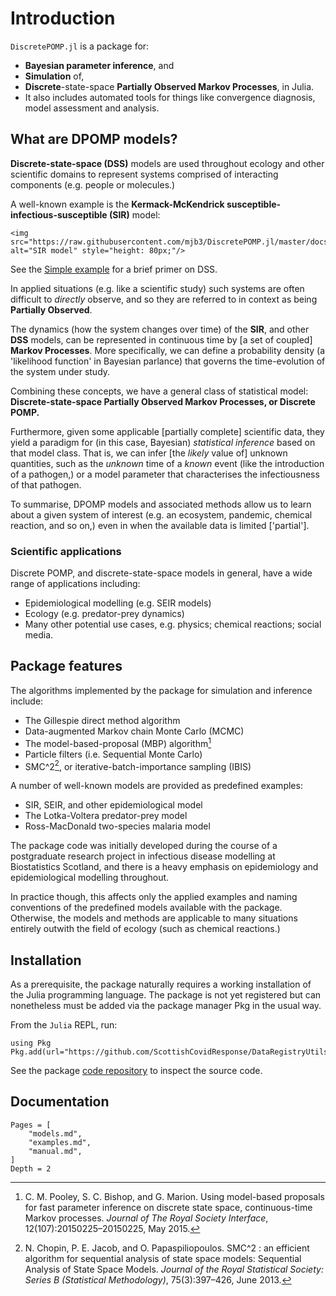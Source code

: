 # Introduction

`DiscretePOMP.jl` is a package for:

* **Bayesian parameter inference**, and
* **Simulation** of,
* **Discrete**-state-space **Partially Observed Markov Processes**, in Julia.
* It also includes automated tools for things like convergence diagnosis, model assessment and analysis.

## What are DPOMP models?
**Discrete-state-space (DSS)** models are used throughout ecology and other scientific domains to represent systems comprised of interacting components (e.g. people or molecules.)

A well-known example is the **Kermack-McKendrick susceptible-infectious-susceptible (SIR)** model:
```@raw html
<img src="https://raw.githubusercontent.com/mjb3/DiscretePOMP.jl/master/docs/img/sir.png" alt="SIR model" style="height: 80px;"/>
```

See the [Simple example](@ref) for a brief primer on DSS.

In applied situations (e.g. like a scientific study) such systems are often difficult to *directly* observe, and so they are referred to in context as being **Partially Observed**.

The dynamics (how the system changes over time) of the **SIR**, and other **DSS** models, can be represented in continuous time by [a set of coupled] **Markov Processes**. More specifically, we can define a probability density (a 'likelihood function' in Bayesian parlance) that governs the time-evolution of the system under study.

Combining these concepts, we have a general class of statistical model: **Discrete-state-space Partially Observed Markov Processes, or Discrete POMP.**

Furthermore, given some applicable [partially complete] scientific data, they yield a paradigm for (in this case, Bayesian) *statistical inference* based on that model class. That is, we can infer [the *likely* value of] unknown quantities, such as the *unknown* time of a *known* event (like the introduction of a pathogen,) or a model parameter that characterises the infectiousness of that pathogen.

To summarise, DPOMP models and associated methods allow us to learn about a given system of interest (e.g. an ecosystem, pandemic, chemical reaction, and so on,) even in when the available data is limited ['partial'].

### Scientific applications
Discrete POMP, and discrete-state-space models in general, have a wide range of applications including:
- Epidemiological modelling (e.g. SEIR models)
- Ecology (e.g. predator-prey dynamics)
- Many other potential use cases, e.g. physics; chemical reactions; social media.

## Package features

The algorithms implemented by the package for simulation and inference include:
* The Gillespie direct method algorithm
* Data-augmented Markov chain Monte Carlo (MCMC)
* The model-based-proposal (MBP) algorithm[^1]
* Particle filters (i.e. Sequential Monte Carlo)
* SMC^2[^2], or iterative-batch-importance sampling (IBIS)

[^1]: C. M. Pooley, S. C. Bishop, and G. Marion. Using model-based proposals for fast parameter inference on discrete state space, continuous-time Markov processes. *Journal of The Royal Society Interface*, 12(107):20150225–20150225, May 2015.

[^2]: N. Chopin, P. E. Jacob, and O. Papaspiliopoulos. SMC^2 : an efficient algorithm for sequential analysis of state space models: Sequential Analysis of State Space Models. *Journal of the Royal Statistical Society: Series B (Statistical Methodology)*, 75(3):397–426, June 2013.

A number of well-known models are provided as predefined examples:
* SIR, SEIR, and other epidemiological model
* The Lotka-Voltera predator-prey model
* Ross-MacDonald two-species malaria model

The package code was initially developed during the course of a postgraduate research project in infectious disease modelling at Biostatistics Scotland, and there is a heavy emphasis on epidemiology and epidemiological modelling throughout.

In practice though, this affects only the applied examples and naming conventions of the predefined models available with the package. Otherwise, the models and methods are applicable to many situations entirely outwith the field of ecology (such as chemical reactions.)

## Installation
As a prerequisite, the package naturally requires a working installation of the Julia programming language. The package is not yet registered but can nonetheless must be added via the package manager Pkg in the usual way.

From the `Julia` REPL, run:

```
using Pkg
Pkg.add(url="https://github.com/ScottishCovidResponse/DataRegistryUtils.jl")
```

See the package [code repository](https://github.com/mjb3/DiscretePOMP.jl) to inspect the source code.

## Documentation

```@contents
Pages = [
    "models.md",
    "examples.md",
    "manual.md",
]
Depth = 2
```
